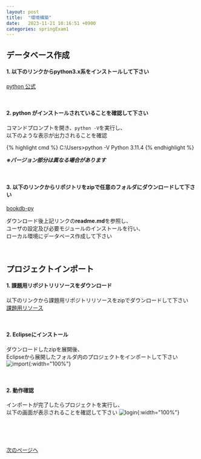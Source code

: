 ```yaml
---
layout: post
title:  "環境構築"
date:   2023-11-21 10:16:51 +0900
categories: springExam1
---
```


## データベース作成


#### 1. 以下のリンクからpython**3.x系**をインストールして下さい  
[python 公式](https://www.python.org/)

<br>

#### 2. python がインストールされていることを確認して下さい  
コマンドプロンプトを開き、`python -V`を実行し、  
以下のような表示が出力されることを確認

{% highlight cmd %}
C:\Users>python -V
Python 3.11.4
{% endhighlight %}

***※バージョン部分は異なる場合があります***

<br>

#### 3. 以下のリンクからリポジトリをzipで任意のフォルダにダウンロードして下さい
[bookdb-py](https://github.com/esx11954/bookdb-py)

ダウンロード後上記リンクの**readme.md**を参照し、  
ユーザの設定及び必要モジュールのインストールを行い、  
ローカル環境にデータベース作成して下さい

<br>

## プロジェクトインポート


#### 1. 課題用リポジトリリソースをダウンロード  
以下のリンクから課題用リポジトリリソースをzipでダウンロードして下さい  
[課題用リソース](https://github.com/esx11954/books/archive/refs/heads/booksExam.zip)


<br>

#### 2. Eclipseにインストール 
ダウンロードしたzipを展開後、  
Eclipseから展開したフォルダ内のプロジェクトをインポートして下さい 
![import](/spring-doc/images/eclipse-import1.png){:width="100%"}

<br>

#### 2. 動作確認 
インポートが完了したらプロジェクトを実行し、  
以下の画面が表示されることを確認して下さい
![login](/spring-doc/images/login.png){:width="100%"}




<br>
<br>
<br>


[次のページへ](/spring-doc/springexam1/bookexam2.html)
